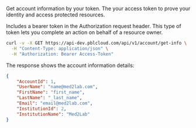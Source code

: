 Get account information by your token.
The your access token to prove your identity and access protected resources.

Includes a bearer token in the Authorization request header. This type of token lets you complete an action on behalf of a resource owner.
```bash
curl -v -X GET https://api-dev.pblcloud.com/api/v1/account/get-info \
  -H "Content-Type: application/json" \
  -H "Authorization: Bearer Access-Token"
```
The response shows the account information details:
```json
{
    "AccountId": 1,
    "UserName": "name@med2lab.com",
    "FirstName": "first_name",
    "LastName": "_last_name",
    "Email": "email@med2lab.com",
    "InstitutionId": 2,
    "InstitutionName": "Med2Lab"
}
```
